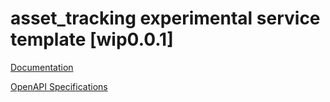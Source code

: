 # asset_tracking experimental service template \[wip0.0.1\]

[Documentation](https://htmlpreview.github.io/?https://github.com/atlasH2020-templates/asset_tracking/blob/wip0.0.1/doc.html)

[OpenAPI Specifications](https://sensorsystems.iais.fraunhofer.de/doc/?url=https://raw.githubusercontent.com/atlasH2020-templates/asset_tracking/wip0.0.1/oas)  
